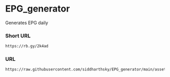 # EPG_generator
Generates EPG daily

### Short URL
```sh
https://rb.gy/2k4ad
```

### URL
```sh
https://raw.githubusercontent.com/siddharthsky/EPG_generator/main/assets/epg.xml.gz
```
